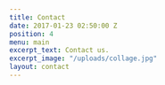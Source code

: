 ```yaml
---
title: Contact
date: 2017-01-23 02:50:00 Z
position: 4
menu: main
excerpt_text: Contact us.
excerpt_image: "/uploads/collage.jpg"
layout: contact
---
```


